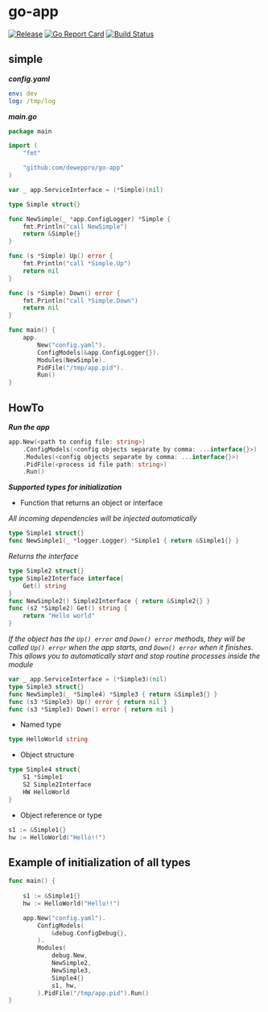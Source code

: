 # go-app

[![Release](https://img.shields.io/github/release/deweppro/go-app.svg?style=flat-square)](https://github.com/deweppro/go-app/releases/latest)
[![Go Report Card](https://goreportcard.com/badge/github.com/deweppro/go-app)](https://goreportcard.com/report/github.com/deweppro/go-app)
[![Build Status](https://travis-ci.com/deweppro/go-app.svg?branch=master)](https://travis-ci.com/deweppro/go-app)

## simple

***config.yaml***

```yaml
env: dev
log: /tmp/log
```

***main.go***

```go
package main

import (
	"fmt"

	"github.com/deweppro/go-app"
)

var _ app.ServiceInterface = (*Simple)(nil)

type Simple struct{}

func NewSimple(_ *app.ConfigLogger) *Simple {
	fmt.Println("call NewSimple")
	return &Simple{}
}

func (s *Simple) Up() error {
	fmt.Println("call *Simple.Up")
	return nil
}

func (s *Simple) Down() error {
	fmt.Println("call *Simple.Down")
	return nil
}

func main() {
	app.
		New("config.yaml").
		ConfigModels(&app.ConfigLogger{}).
		Modules(NewSimple).
		PidFile("/tmp/app.pid").
		Run()
}

```

## HowTo

***Run the app***
```go
app.New(<path to config file: string>)
    .ConfigModels(<config objects separate by comma: ...interface{}>)
    .Modules(<config objects separate by comma: ...interface{}>)
    .PidFile(<process id file path: string>)
    .Run()
```

***Supported types for initialization***

* Function that returns an object or interface

*All incoming dependencies will be injected automatically*
```go
type Simple1 struct{}
func NewSimple1(_ *logger.Logger) *Simple1 { return &Simple1{} }
```

*Returns the interface*
```go
type Simple2 struct{}
type Simple2Interface interface{
    Get() string
}
func NewSimple2() Simple2Interface { return &Simple2{} }
func (s2 *Simple2) Get() string { 
    return "Hello world"
}
```

*If the object has the `Up() error` and `Down() error` methods, they will be called `Up() error`  when the app starts, and `Down() error` when it finishes. This allows you to automatically start and stop routine processes inside the module*

```go
var _ app.ServiceInterface = (*Simple3)(nil)
type Simple3 struct{}
func NewSimple3(_ *Simple4) *Simple3 { return &Simple3{} }
func (s3 *Simple3) Up() error { return nil }
func (s3 *Simple3) Down() error { return nil }
```

* Named type

```go
type HelloWorld string
```

* Object structure

```go
type Simple4 struct{
    S1 *Simple1
    S2 Simple2Interface
    HW HelloWorld
}
```

* Object reference or type

```go
s1 := &Simple1{}
hw := HelloWorld("Hello!!")
```


## Example of initialization of all types

```go
func main() {
	
    s1 := &Simple1{}
    hw := HelloWorld("Hello!!")

    app.New("config.yaml").
        ConfigModels(
            &debug.ConfigDebug{},
        ).
        Modules(
            debug.New,
            NewSimple2,
            NewSimple3,
            Simple4{}
            s1, hw,
        ).PidFile("/tmp/app.pid").Run()
}
```
